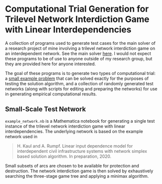 # Computational Trial Generation for Trilevel Network Interdiction Game with Linear Interdependencies

A collection of programs used to generate test cases for the main solver of a research project of mine involving a trilevel network interdiction game on an interdependent network. See the main solver [here](https://github.com/adam-rumpf/trilevel-mcnfli). I would not expect these programs to be of use to anyone outside of my research group, but they are provided here for anyone interested.

The goal of these programs is to generate two types of computational trial: a [small example problem](#small-scale-test-network) that can be solved exactly for the purposes of testing the solution algorithm, and a collection of randomly generated test networks (along with scripts for editing and preparing the networks) for use in generating empirical computational results.

## Small-Scale Test Network

`example_network.nb` is a Mathematica notebook for generating a single test instance of the trilevel network interdiction game with linear interdependencies. The underlying network is based on the example network used in

> H. Kaul and A. Rumpf. Linear input dependence model for interdependent civil infrastructure systems with network simplex based solution algorithm. In preparation, 2020.

Small subsets of arcs are chosen to be available for protection and destruction. The network interdiction game is then solved by exhaustively searching the three-stage game tree and applying a minimax algorithm.
